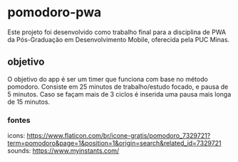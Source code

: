 # pomodoro-pwa
Este projeto foi desenvolvido como trabalho final para a disciplina de PWA da Pós-Graduação em Desenvolvimento Mobile, oferecida pela PUC Minas. 

## objetivo
O objetivo do app é ser um timer que funciona com base no método pomodoro. Consiste em 25 minutos de trabalho/estudo focado, e pausa de 5 minutos. Caso se façam mais de 3 ciclos é inserida uma pausa mais longa de 15 minutos.


### fontes 
icons: https://www.flaticon.com/br/icone-gratis/pomodoro_7329721?term=pomodoro&page=1&position=1&origin=search&related_id=7329721
sounds: https://www.myinstants.com/
